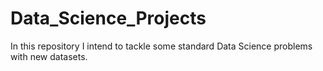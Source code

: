 # Data_Science_Projects
In this repository I intend to tackle some standard Data Science problems with new datasets.
